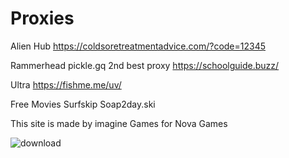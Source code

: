 # Proxies
Alien Hub
https://coldsoretreatmentadvice.com/?code=12345


Rammerhead
pickle.gq
2nd best proxy
https://schoolguide.buzz/


Ultra
https://fishme.me/uv/


 Free Movies
 Surfskip
 Soap2day.ski

This site is made by imagine Games for Nova Games

![download](https://github.com/imagineisaw/proxies/assets/149917299/4238a0b3-8c6d-4a2d-b392-1482513e57dd)

